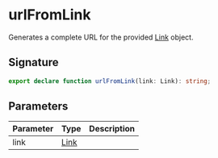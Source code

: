 
# urlFromLink

Generates a complete URL for the provided [Link](docs/api-markdown-documenter/link-interface) object.

## Signature

```typescript
export declare function urlFromLink(link: Link): string;
```

## Parameters

|  Parameter | Type | Description |
|  --- | --- | --- |
|  link | [Link](docs/api-markdown-documenter/link-interface) |  |

